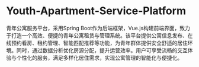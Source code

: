 # Youth-Apartment-Service-Platform
青年公寓服务平台，采用Spring Boot作为后端框架，Vue.js构建前端界面，致力于打造一个高效、便捷的青年公寓租赁与管理系统。该平台提供公寓信息发布、在线预约看房、租约管理、智能匹配推荐等功能，为青年群体提供安全舒适的居住环境。同时，通过数据分析优化房源分配，提升运营效率。用户可享受流畅的交互体验与个性化的服务，满足多样化居住需求，实现公寓管理的智能化与便捷化。
